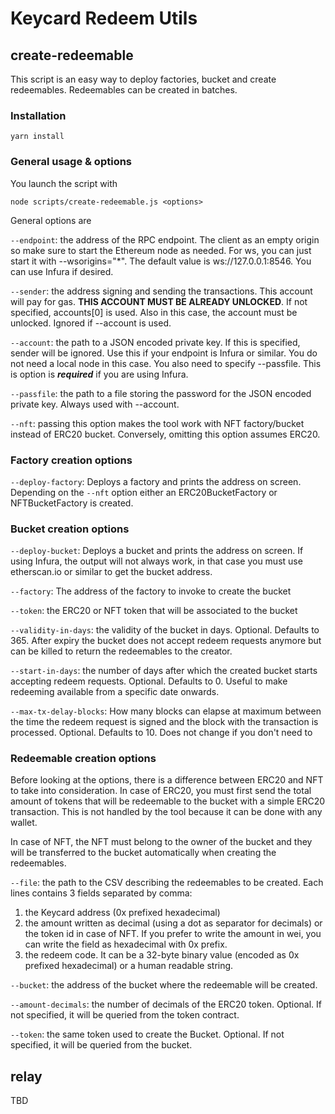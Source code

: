 # Keycard Redeem Utils

## create-redeemable

This script is an easy way to deploy factories, bucket and create redeemables. Redeemables can be created in batches.

### Installation

`yarn install`

### General usage & options

You launch the script with

`node scripts/create-redeemable.js <options>`

General options are

`--endpoint`: the address of the RPC endpoint. The client as an empty origin so make sure to start the Ethereum node as needed. For ws, you can just start it with --wsorigins="*". The default value is ws://127.0.0.1:8546. You can use Infura if desired.

`--sender`: the address signing and sending the transactions. This account will pay for gas. **THIS ACCOUNT MUST BE ALREADY UNLOCKED**. If not specified, accounts[0] is used. Also in this case, the account must be unlocked. Ignored if --account is used.

`--account`: the path to a JSON encoded private key. If this is specified, sender will be ignored. Use this if your endpoint is Infura or similar. You do not need a local node in this case. You also need to specify --passfile. This is option is ***required*** if you are using Infura.

`--passfile`: the path to a file storing the password for the JSON encoded private key. Always used with --account.

`--nft`: passing this option makes the tool work with NFT factory/bucket instead of ERC20 bucket. Conversely, omitting this option assumes ERC20.

### Factory creation options

`--deploy-factory`: Deploys a factory and prints the address on screen. Depending on the `--nft` option either an ERC20BucketFactory or NFTBucketFactory is created.

### Bucket creation options

`--deploy-bucket`: Deploys a bucket and prints the address on screen. If using Infura, the output will not always work, in that case you must use etherscan.io or similar to get the bucket address.

`--factory`: The address of the factory to invoke to create the bucket

`--token`: the ERC20 or NFT token that will be associated to the bucket

`--validity-in-days`: the validity of the bucket in days. Optional. Defaults to 365. After expiry the bucket does not accept redeem requests anymore but can be killed to return the redeemables to the creator.

`--start-in-days`: the number of days after which the created bucket starts accepting redeem requests. Optional. Defaults to 0. Useful to make redeeming available from a specific date onwards.

`--max-tx-delay-blocks`: How many blocks can elapse at maximum between the time the redeem request is signed and the block with the transaction is processed. Optional. Defaults to 10. Does not change if you don't need to

### Redeemable creation options

Before looking at the options, there is a difference between ERC20 and NFT to take into consideration. In case of ERC20, you must first send the total amount of tokens that will be redeemable to the bucket with a simple ERC20 transaction. This is not handled by the tool because it can be done with any wallet.

In case of NFT, the NFT must belong to the owner of the bucket and they will be transferred to the bucket automatically when creating the redeemables.

`--file`: the path to the CSV describing the redeemables to be created. Each lines contains 3 fields separated by comma:
  1. the Keycard address (0x prefixed hexadecimal)
  2. the amount written as decimal (using a dot as separator for decimals) or the token id in case of NFT. If you prefer to write the amount in wei, you can write the field as hexadecimal with 0x prefix.
  3. the redeem code. It can be a 32-byte binary value (encoded as 0x prefixed hexadecimal) or a human readable string.

`--bucket`: the address of the bucket where the redeemable will be created.

`--amount-decimals`: the number of decimals of the ERC20 token. Optional. If not specified, it will be queried from the token contract.

`--token`: the same token used to create the Bucket. Optional. If not specified, it will be queried from the bucket.

## relay

TBD